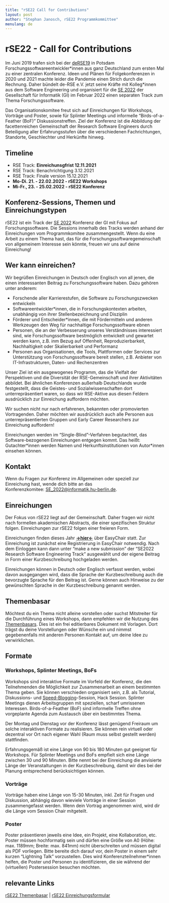 ```yaml
---
title: "rSE22 Call for Contributions"
layout: post
author: "Stephan Janosch, rSE22 Programmkommittee"
menulang: de
---
```


# rSE22 - Call for Contributions
Im Juni 2019 trafen sich bei der [deRSE19](https://de-rse.org/en/conf2019/) in Potsdam Forschungssoftwareentwickler\*innen aus ganz Deutschland zum ersten Mal zu einer zentralen Konferenz. Ideen und Plänen für Folgekonferenzen in 2020 und 2021 machte leider die Pandemie einen Strich durch die Rechnung. Daher bündelt de-RSE e.V. jetzt seine Kräfte mit Kolleg\*innen aus dem Software Engineering und organisiert für die [SE 2022](https://www.se-2022.de) der Gesellschaft für Informatik (GI) im Februar 2022 einen separaten Track zum Thema Forschungssoftware. 

Das Organisationskomitee freut sich auf Einreichungen für Workshops, Vorträge und Poster, sowie für Splinter Meetings und informelle “Birds-of-a-Feather (BoF)” Diskussionstreffen. Ziel der Konferenz ist die Abbildung der facettenreichen Gemeinschaft der Research Software Engineers durch Beteiligung aller Erfahrungsstufen über die verschiedenen Fachrichtungen, Standorte, Geschlechter und Herkünfte hinweg.

## Timeline
*	RSE Track: **Einreichunsgfrist 12.11.2021**
*	RSE Track: Benachrichtigung 3.12.2021
*	RSE Track: Finale version 15.12.2021 
*	**Mo-Di. 21. - 22.02.2022 - rSE22 Workshops**
*	**Mi-Fr., 23. - 25.02.2022 - rSE22 Konferenz**

## Konferenz-Sessions, Themen und Einreichungstypen
rSE22 ist ein Track der [SE 2022](https://www.se-2022.de) Konferenz der GI mit Fokus auf Forschungssoftware. Die Sessions innerhalb des Tracks werden anhand der Einreichungen vom Programmkomitee zusammengestellt. Wenn du eine Arbeit zu einem Thema hast, das für die Forschungssoftwaregemeinschaft von allgemeinem Interesse sein könnte, freuen wir uns auf deine Einreichung!

## Wer kann einreichen?
Wir begrüßen Einreichungen in Deutsch oder Englisch von all jenen, die einen interessanten Beitrag zu Forschungssoftware haben. Dazu gehören unter anderem:
*	Forschende aller Karrierestufen, die Software zu Forschungszwecken entwickeln
*	Softwareentwickler\*innen, die in Forschungskontexten arbeiten, unabhängig von ihrer Stellenbezeichnung und Disziplin
*	Förderer und Entscheider\*innen, die mit Fördermitteln und anderen Werkzeugen den Weg für nachhaltige Forschungssoftware ebnen
*	Personen, die an der Verbesserung unseres Verständnisses interessiert sind, wie Forschungssoftware bestmöglich entwickelt und gewartet werden kann, z.B. inm Bezug auf Offenheit, Reproduzierbarkeit, Nachhaltigkeit oder Skalierbarkeit und Performanz
*	Personen aus Organisationen, die Tools, Plattformen oder Services zur Unterstützung von Forschungssoftware bereit stellen, z.B. Anbieter von IT-Infrastrukturen, Daten- und Rechenzentren

Unser Ziel ist ein ausgewogenes Programm, das die Vielfalt der Perspektiven und die Diversität der RSE-Gemeinschaft und ihrer Aktivitäten abbildet. Bei ähnlichen Konferenzen außerhalb Deutschlands wurde festgestellt, dass die Geistes- und Sozialwissenschaften dort unterrepräsentiert waren, so dass wir RSE-Aktive aus diesen Feldern ausdrücklich zur Einreichung auffordern möchten.

Wir suchen nicht nur nach erfahrenen, bekannten oder promovierten Vortragenden. Daher möchten wir ausdrücklich auch alle Personen aus unterrepräsentierten Gruppen und Early Career Researchers zur Einreichung auffordern!

Einreichungen werden im “Single-Blind”-Verfahren begutachtet, das Software-bezogenen Einreichungen entgegen kommt. Das heißt: Gutachter\*innen werden Namen und Herkunftsinstitutionen von Autor\*innen einsehen können.

## Kontakt
Wenn du Fragen zur Konferenz im Allgemeinen oder speziell zur Einreichung hast, wende dich bitte an das Konferenzkomitee: <SE_2022@informatik.hu-berlin.de>.

## Einreichungen
Der Fokus von rSE22 liegt auf der Gemeinschaft. Daher fragen wir nicht nach formellen akademischen Abstracts, die einer spezifischen Struktur folgen. Einreichungen zur rSE22 folgen einer freieren Form.

Einreichungen finden dieses Jahr [**->hier<-**](https://easychair.org/conferences/?conf=se2022) über EasyChair statt. Zur Einreichung ist zunächst eine Registrierung in EasyChair notwendig. Nach dem Einloggen kann dann unter “make a new submission” der “SE2022 Research Software Engineering Track” ausgewählt und der eigene Beitrag in Form einer Kurzbeschreibung hochgeladen werden.

Einreichungen können in Deutsch oder Englisch verfasst werden, wobei davon ausgegangen wird, dass die Sprache der Kurzbeschreibung auch die bevorzugte Sprache für den Beitrag ist. Gerne können auch Hinweise zu der gewünschten Sprache in der Kurzbeschreibung genannt werden. 

## Themenbasar
Möchtest du ein Thema nicht alleine vorstellen oder suchst Mitstreiter für die Durchführung eines Workshops, dann empfehlen wir die Nutzung des [Themenbasars](https://pad.gwdg.de/B74SJsvmQbKRMkPAuLuQyA). Dies ist ein frei editierbares Dokument mit Vorlagen. Dort trägst du deine Vorstellungen oder Wünsche ein und nimmst gegebenenfalls mit anderen Personen Kontakt auf, um deine Idee zu verwirklichen.

## Formate
### Workshops, Splinter Meetings, BoFs
Workshops sind interaktive Formate im Vorfeld der Konferenz, die den Teilnehmenden die Möglichkeit zur Zusammenarbeit an einem bestimmten Thema geben. Sie können verschieden organisiert sein, z.B. als Tutorial, Diskussions- und [Speed-Blogging](https://www.software.ac.uk/term/speed-blogging)-Session, Hack Session. Splinter Meetings dienen Arbeitsgruppen mit speziellen, scharf umrissenen Interessen. Birds-of-a-Feather (BoF) sind informelle Treffen ohne vorgeplante Agenda zum Austausch über ein bestimmtes Thema.

Der Montag und Dienstag vor der Konferenz lässt genügend Freiraum um solche interaktiven Formate zu realisieren. Sie können rein virtuell oder dezentral vor Ort nach eigener Wahl (Raum muss selbst gestellt werden) stattfinden.

Erfahrungsgemäß ist eine Länge von 90 bis 180 Minuten gut geeignet für Workshops. Für Splinter Meetings und BoFs empfielt sich eine Länge zwischen 30 und 90 Minuten. Bitte nennt bei der Einreichung die anvisierte Länge der Veranstaltungen in der Kurzbeschreibung, damit wir dies bei der Planung entsprechend berücksichtigen können.

### Vorträge
Vorträge haben eine Länge von 15-30 Minuten, inkl. Zeit für Fragen und Diskussion, abhängig davon wieviele Vorträge in einer Session zusammengefasst werden. Wenn dein Vortrag angenommen wird, wird dir die Länge vom Session Chair mitgeteilt.

### Poster
Poster präsentieren jeweils eine Idee, ein Projekt, eine Kollaboration, etc. Poster müssen hochformatig sein und dürfen eine Größe von A0 (Höhe: max. 1189mm; Breite: max. 841mm) nicht überschreiten und müssen digital als PDF vorliegen. Bitte bereite dich darauf vor, dein Poster in einem sehr kurzen “Lightning Talk” vorzustellen. Dies wird Konferenzteilnehmer*innen helfen, die Poster und Personen zu identifizieren, die sie während der (virtuellen) Postersession besuchen möchten.

## relevante Links
[rSE22 Themenbasar](https://pad.gwdg.de/B74SJsvmQbKRMkPAuLuQyA) | [rSE22 Einreichungsformular](https://easychair.org/conferences/?conf=se2022)

